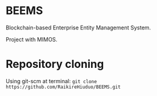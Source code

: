 # BEEMS
Blockchain-based Enterprise Entity Management System. 

Project with MIMOS.

# Repository cloning

Using git-scm at terminal: `git clone https://github.com/RaikireHiuduo/BEEMS.git`